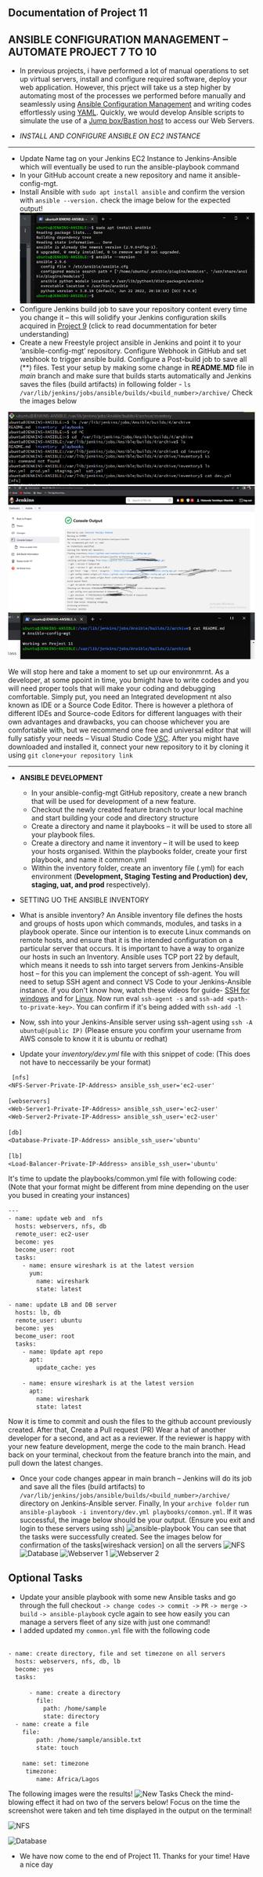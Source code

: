 ## Documentation of Project 11
**ANSIBLE CONFIGURATION MANAGEMENT – AUTOMATE PROJECT 7 TO 10**
- 
- In previous projects, i have  performed a lot of manual operations to set up virtual servers, install and configure required software, deploy your web application. However, this prject will take us a step higher by automating most of the processes we performed before manually and seamlessly using [Ansible Configuration Management](https://www.redhat.com/en/topics/automation/what-is-configuration-management#:~:text=Configuration%20management%20is%20a%20process,in%20a%20desired%2C%20consistent%20state.&text=Managing%20IT%20system%20configurations%20involves,building%20and%20maintaining%20those%20systems.) and writing codes effortlessly using [YAML](https://en.wikipedia.org/wiki/YAML). Quickly, we would develop Ansible scripts to simulate the use of a [Jump box/Bastion host](https://en.wikipedia.org/wiki/Bastion_host) to access our Web Servers.

- *INSTALL AND CONFIGURE ANSIBLE ON EC2 INSTANCE*
- - - 
- Update Name tag on your Jenkins EC2 Instance to Jenkins-Ansible which will eventually be used to run the ansible-playbook command
- In your GitHub account create a new repository and name it ansible-config-mgt.
- Install Ansible with `sudo apt install ansible` and confirm the version with `ansible --version.` check the image below for the expected output! ![ansible output](./images/Installation%20if%20ansible%20and%20status%20confirmation.png)
- Configure Jenkins build job to save your repository content every time you change it – this will solidify your Jenkins configuration skills acquired in [Project 9](https://github.com/Lordchancellorr/project-9) (click to read docummentation for beter understanding)
- Create a new Freestyle project ansible in Jenkins and point it to your ‘ansible-config-mgt’ repository. Configure Webhook in GitHub and set webhook to trigger ansible build. Configure a Post-build job to save all (**) files. 
Test your setup by making some change in **README.MD** file in *main* branch and make sure that builds starts automatically and Jenkins saves the files (build artifacts) in following folder - `ls /var/lib/jenkins/jobs/ansible/builds/<build_number>/archive/` Check the images below

![Successful pull](./images/Successful%20pull.png)  ![Console Output](./images/Console%20Output.png) ![Confirmation of the builds](./images/Changes%20made%20on%20Github.png)
 
We will stop here and take a moment to set up our environmrnt. As a developer, at some ppoint in time, you bmight have to write codes and you will need  proper tools that will make your coding and debugging comfortable. Simply put, you need an Integrated development nt also known as IDE or a Source Code Editor. There is however a plethora of different IDEs and Source-code Editors for different languages with their own advantages and drawbacks, you can choose whichever you are comfortable with, but we recommend one free and universal editor that will fully satisfy your needs – Visual Studio Code [VSC](https://code.visualstudio.com/download). After you might have downloaded and installed it, connect your new repository to it by cloning it using `git clone+your repository link`

-----------------------------------

- **ANSIBLE DEVELOPMENT**

  - In your ansible-config-mgt GitHub repository, create a new branch that will be used for development of a new feature.
  - Checkout the newly created feature branch to your local machine and start building your code and directory structure
  - Create a directory and name it playbooks – it will be used to store all your playbook files.
  - Create a directory and name it inventory – it will be used to keep your hosts organised. Within the playbooks folder, create your first playbook, and name it common.yml
  - Within the inventory folder, create an inventory file (.yml) for each environment (**Development, Staging Testing and Production) dev, staging, uat, and prod** respectively).

- SETTING UO THE ANSIBLE INVENTORY
- What is ansible inventory? An Ansible inventory file defines the hosts and groups of hosts upon which commands, modules, and tasks in a playbook operate. Since our intention is to execute Linux commands on remote hosts, and ensure that it is the intended configuration on a particular server that occurs. It is important to have a way to organize our hosts in such an Inventory. Ansible uses TCP port 22 by default, which means it needs to ssh into target servers from Jenkins-Ansible host – for this you can implement the concept of ssh-agent. You will need to setup SSH agent and connect VS Code to your Jenkins-Ansible instance. if you don't know how, watch these videos for guide- [SSH for windows](https://youtu.be/OplGrY74qog) and for [Linux](https://youtu.be/OplGrY74qog). Now run eval `ssh-agent -s` and `ssh-add <path-to-private-key>`. You can confirm if it's being added with `ssh-add -l`
- Now, ssh into your Jenkins-Ansible server using ssh-agent using `ssh -A ubuntu@(public IP)` (Please ensure you confirm your username from AWS console to know it it is ubuntu or redhat)
- Update your *inventory/dev.yml* file with this snippet of code: (This does not have to neccessarily be your format)
```
 [nfs]
<NFS-Server-Private-IP-Address> ansible_ssh_user='ec2-user'

[webservers]
<Web-Server1-Private-IP-Address> ansible_ssh_user='ec2-user'
<Web-Server2-Private-IP-Address> ansible_ssh_user='ec2-user'

[db]
<Database-Private-IP-Address> ansible_ssh_user='ubuntu' 

[lb]
<Load-Balancer-Private-IP-Address> ansible_ssh_user='ubuntu'

````
It's time to update the playbooks/common.yml file with following code: (Note that your format might be different from mine depending on the user you bused in creating your instances)
```
---
- name: update web and  nfs 
  hosts: webservers, nfs, db
  remote_user: ec2-user
  become: yes
  become_user: root
  tasks:
    - name: ensure wireshark is at the latest version
      yum:
        name: wireshark
        state: latest

- name: update LB and DB server
  hosts: lb, db
  remote_user: ubuntu
  become: yes
  become_user: root
  tasks:
    - name: Update apt repo
      apt: 
        update_cache: yes

    - name: ensure wireshark is at the latest version
      apt:
        name: wireshark
        state: latest
```
Now it is time to commit and oush the files to the github account previously created. After that, Create a Pull request (PR)
Wear a hat of another developer for a second, and act as a reviewer.
If the reviewer is happy with your new feature development, merge the code to the main branch.
Head back on your terminal, checkout from the feature branch into the main, and pull down the latest changes.
- Once your code changes appear in main branch – Jenkins will do its job and save all the files (build artifacts) to `/var/lib/jenkins/jobs/ansible/builds/<build_number>/archive/` directory on Jenkins-Ansible server. Finally, In your `archive folder` run `ansible-playbook -i inventory/dev.yml playbooks/common.yml`. If it was successful, the image below should be your output. (Ensure you exit and login to these servers using ssh) ![ansible-playbook](./images/ansible-playbook%20command.png)
You can see that the tasks were successfully created. See the images below for confirmation of the tasks[wireshack version] on all the servers
![NFS](./images/wireshark%20version%20on%20nfs.png) ![Database](./images/wireshark%20version%20on%20Database.png) ![Webserver 1](./images/wireshark%20version%20on%20web1.png) ![Webserver 2](./images/wireshark%20version%20on%20web2.png)
## Optional Tasks

- Update your ansible playbook with some new Ansible tasks and go through the full checkout `-> change codes` `-> commit ->` `PR` `-> merge` `-> build` `-> ansible-playbook` cycle again to see how easily you can manage a servers fleet of any size with just one command!
- I added updated my `common.yml` file with the following code
```

- name: create directory, file and set timezone on all servers
  hosts: webservers, nfs, db, lb
  become: yes
  tasks:

      - name: create a directory
        file:
          path: /home/sample
          state: directory
  - name: create a file
    file:
        path: /home/sample/ansible.txt
        state: touch

    name: set: timezone
     timezone:
        name: Africa/Lagos
```
The following images were the results! 
![New Tasks](./images/Added%20tasks%20successfully%20created.PNG)
Check the mind-blowing effect it had on two of the servers below! Focus on the time the screenshot were taken and teh time displayed in the output on the terminal!

![NFS](./images/NFS%20tasks%20confirmation.PNG)

![Database](./images/Database%20tasks%20confirmation.PNG)

- We have now come to the end of Project 11. Thanks for your time! Have a nice day